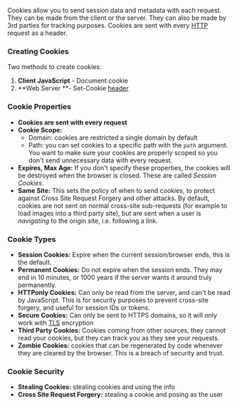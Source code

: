 
Cookies allow you to send session data and metadata with each request. They can be made from the client or the server. They can also be made by 3rd parties for tracking purposes. Cookies are sent with every [HTTP](HTTP.md) request as a header.

### Creating Cookies
Two methods to create cookies:
1. **Client JavaScript** - Document.cookie
2. **Web Server **- Set-Cookie [header](HTTP.md)


### Cookie Properties
- **Cookies are sent with every request**
- **Cookie Scope:**
	- Domain: cookies are restricted a single domain by default
	- Path: you can set cookies to a specific path with the `path` argument. You want to make sure your cookies are properly scoped so you don't send unnecessary data with every request.
- **Expires, Max Age:** If you don't specify these properties, the cookies will be destroyed when the browser is closed. These are called _Session Cookies_.
- **Same Site:** This sets the policy of when to send cookies, to protect against Cross Site Request Forgery and other attacks. By default, cookies are not sent on normal cross-site sub-requests (for example to load images into a third party site), but are sent when a user is _navigating_ to the origin site, i.e. following a link.


### Cookie Types
- **Session Cookies:** Expire when the current session/browser ends, this is the default.
- **Permanent Cookies:** Do not expire when the session ends. They may end in 10 minutes, or 1000 years if the server wants it around truly permanently.
- **HTTPonly Cookies:** Can only be read from the server, and can't be read by JavaScript. This is for security purposes to prevent cross-site forgery, and useful for session IDs or tokens.
- **Secure Cookies:** Can only be sent to HTTPS domains, so it will only work with [TLS](Security/TLS.md) encryption
- **Third Party Cookies:** Cookies coming from other sources, they cannot read your cookies, but they can track you as they see your requests.
- **Zombie Cookies:** cookies that can be regenerated by code whenever they are cleared by the browser. This is a breach of security and trust.


### Cookie Security
- **Stealing Cookies:** stealing cookies and using the info
- **Cross Site Request Forgery:** stealing a cookie and posing as the user